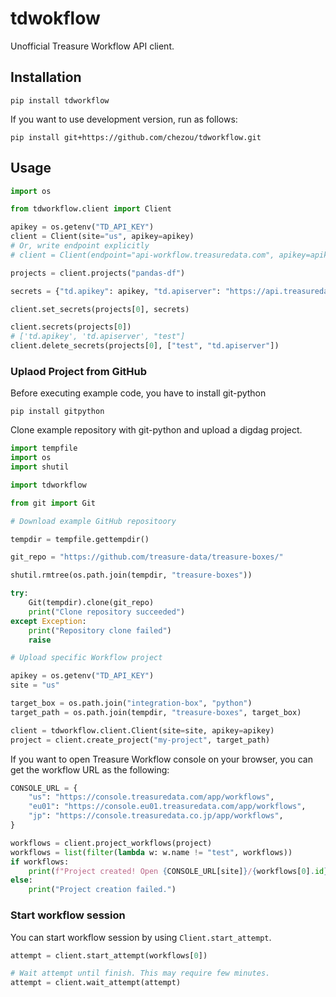 # tdwokflow

Unofficial Treasure Workflow API client.

## Installation

```shell script
pip install tdworkflow
```

If you want to use development version, run as follows:

```shell script
pip install git+https://github.com/chezou/tdworkflow.git
```

## Usage

```python
import os

from tdworkflow.client import Client

apikey = os.getenv("TD_API_KEY")
client = Client(site="us", apikey=apikey)
# Or, write endpoint explicitly
# client = Client(endpoint="api-workflow.treasuredata.com", apikey=apikey)

projects = client.projects("pandas-df")

secrets = {"td.apikey": apikey, "td.apiserver": "https://api.treasuredata.com", "test": "secret-foo"}

client.set_secrets(projects[0], secrets)

client.secrets(projects[0])
# ['td.apikey', 'td.apiserver', "test"]
client.delete_secrets(projects[0], ["test", "td.apiserver"])
```

### Uplaod Project from GitHub

Before executing example code, you have to install git-python

```shell script
pip install gitpython
```

Clone example repository with git-python and upload a digdag project.

```python
import tempfile
import os
import shutil

import tdworkflow

from git import Git

# Download example GitHub repositoory

tempdir = tempfile.gettempdir()

git_repo = "https://github.com/treasure-data/treasure-boxes/"

shutil.rmtree(os.path.join(tempdir, "treasure-boxes"))

try:
    Git(tempdir).clone(git_repo)
    print("Clone repository succeeded")
except Exception:
    print("Repository clone failed")
    raise

# Upload specific Workflow project

apikey = os.getenv("TD_API_KEY")
site = "us"

target_box = os.path.join("integration-box", "python")
target_path = os.path.join(tempdir, "treasure-boxes", target_box)

client = tdworkflow.client.Client(site=site, apikey=apikey)
project = client.create_project("my-project", target_path)
```

If you want to open Treasure Workflow console on your browser, you can get the workflow URL as the following:

```python
CONSOLE_URL = {
    "us": "https://console.treasuredata.com/app/workflows",
    "eu01": "https://console.eu01.treasuredata.com/app/workflows",
    "jp": "https://console.treasuredata.co.jp/app/workflows",
}

workflows = client.project_workflows(project)
workflows = list(filter(lambda w: w.name != "test", workflows))
if workflows:
    print(f"Project created! Open {CONSOLE_URL[site]}/{workflows[0].id}/info on your browser and clieck 'New Run' button.")
else:
    print("Project creation failed.")
```

### Start workflow session

You can start workflow session by using `Client.start_attempt`.

```python
attempt = client.start_attempt(workflows[0])

# Wait attempt until finish. This may require few minutes.
attempt = client.wait_attempt(attempt)
```
